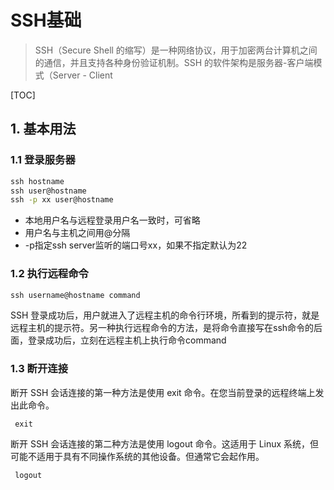 # SSH基础

> SSH（Secure Shell 的缩写）是一种网络协议，用于加密两台计算机之间的通信，并且支持各种身份验证机制。SSH 的软件架构是服务器-客户端模式（Server - Client

[TOC]

## 1. 基本用法

### 1.1 登录服务器

```cmd
ssh hostname
ssh user@hostname
ssh -p xx user@hostname
```

* 本地用户名与远程登录用户名一致时，可省略
* 用户名与主机之间用@分隔
* -p指定ssh server监听的端口号xx，如果不指定默认为22

### 1.2 执行远程命令

```cmd
ssh username@hostname command
```

SSH 登录成功后，用户就进入了远程主机的命令行环境，所看到的提示符，就是远程主机的提示符。另一种执行远程命令的方法，是将命令直接写在ssh命令的后面，登录成功后，立刻在远程主机上执行命令command

### 1.3 断开连接

断开 SSH 会话连接的第一种方法是使用 exit 命令。在您当前登录的远程终端上发出此命令。

```
 exit
```

断开 SSH 会话连接的第二种方法是使用 logout 命令。这适用于 Linux 系统，但可能不适用于具有不同操作系统的其他设备。但通常它会起作用。

```
 logout
```

